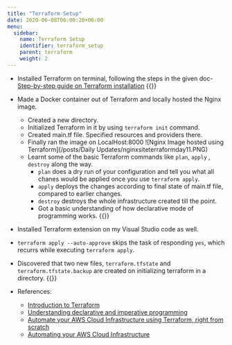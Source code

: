```yaml
---
title: "Terraform Setup"
date: 2020-06-08T06:00:20+06:00
menu:
  sidebar:
    name: Terraform Setup
    identifier: terraform_setup
    parent: terraform
    weight: 2
---
```


- Installed Terraform on terminal, following the steps in the given doc-
  [Step-by-step guide on Terraform installation](https://learn.hashicorp.com/tutorials/terraform/install-cli?in=terraform/aws-get-started)
  {{<asciinema EQbv1VTWDamOOS6IhWEvcyf2y>}}
  
- Made a Docker container out of Terraform and locally hosted the Nginx image.
  - Created a new directory.
  - Initialized Terraform in it by using `terraform init` command.
  - Created main.tf file. Specified resources and providers there.
  - Finally ran the image on LocalHost:8000
    ![Nginx Image hosted using Terraform](/posts/Daily Updates/nginxsiteterraformday11.PNG)
  - Learnt some of the basic Terraform commands like `plan`, `apply` , `destroy` along the way.
    - `plan` does a dry run of your configuration and tell you what all chanes would be applied once you use `terraform apply`.
    - `apply` deploys the changes according to final state of main.tf file, compared to earlier changes. 
    - `destroy` destroys the whole infrastructure created till the point.
    - Got a basic understanding of how declarative mode of programming works.
   {{<asciinema GYxglIjUsJDgQxNLfIZqNXxp0>}}

- Installed Terraform extension on my Visual Studio code as well.

- `terraform apply --auto-approve` skips the task of responding `yes`, which recurrs while executing `terraform apply`.

- Discovered that two new files, `terraform.tfstate` and `terraform.tfstate.backup` are created on initializing terraform in a directory.
  {{<asciinema kiWSf61ZVE1hmjY0FucJt1lqI>}}



- References:
  * [Introduction to Terraform](https://www.youtube.com/watch?v=l5k1ai_GBDE)
  * [Understanding declarative and imperative programming](https://www.youtube.com/watch?v=6RAQynw2Sy8)
  * [Automate your AWS Cloud Infrastructure using Terraform, right from scratch](https://www.youtube.com/watch?v=SLB_c_ayRMo)
  * [Automating your AWS Cloud Infrastructure](https://www.youtube.com/watch?v=SLB_c_ayRMo&t=5847s)
